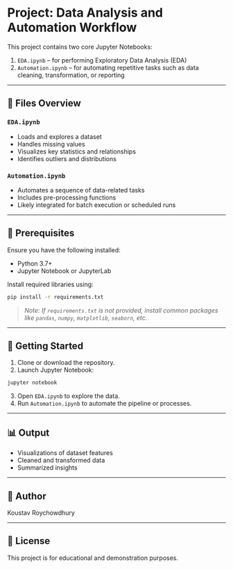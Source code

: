 # Project: Data Analysis and Automation Workflow

This project contains two core Jupyter Notebooks:

1. `EDA.ipynb` – for performing Exploratory Data Analysis (EDA)
2. `Automation.ipynb` – for automating repetitive tasks such as data cleaning, transformation, or reporting

---

## 📁 Files Overview

### `EDA.ipynb`
- Loads and explores a dataset
- Handles missing values
- Visualizes key statistics and relationships
- Identifies outliers and distributions

### `Automation.ipynb`
- Automates a sequence of data-related tasks
- Includes pre-processing functions
- Likely integrated for batch execution or scheduled runs

---

## 🔧 Prerequisites
Ensure you have the following installed:
- Python 3.7+
- Jupyter Notebook or JupyterLab

Install required libraries using:
```bash
pip install -r requirements.txt
```
> *Note: If `requirements.txt` is not provided, install common packages like `pandas`, `numpy`, `matplotlib`, `seaborn`, etc.*

---

## 🚀 Getting Started
1. Clone or download the repository.
2. Launch Jupyter Notebook:
```bash
jupyter notebook
```
3. Open `EDA.ipynb` to explore the data.
4. Run `Automation.ipynb` to automate the pipeline or processes.

---

## 📊 Output
- Visualizations of dataset features
- Cleaned and transformed data
- Summarized insights

---

## 📌 Author
Koustav Roychowdhury

---

## 📃 License
This project is for educational and demonstration purposes.
